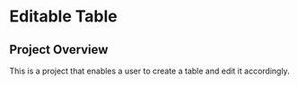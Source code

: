 # Editable Table
## Project Overview
This is a project that enables a user to create a table and edit it accordingly.
